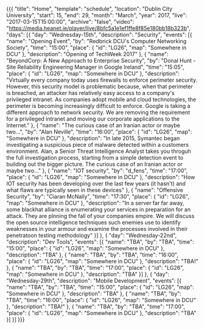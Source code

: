 {{{
  "title": "Home",
  "template": "schedule",
  "location": "Dublin City University",
  "start": 15,
  "end": 29,
  "month": "March",
  "year": 2017,
  "live": "2017-03-15T15:00:00",
  "archive": "false",
  "video": "https://media.heanet.ie/player/live/8bfc5a1e1ef1ffe8f85e180bb18b323b",
  "days": [{
    "day": "Wednesday-15th",
    "description": "Security",
    "events": [{
      "name": "Opening Event",
      "by": "Redbrick DCU's Computer Networking Society",
      "time": "15:00",
      "place": {
        "id": "LG26",
        "map": "Somewhere in DCU"
      },
      "description": "Opening of TechWeek 2017"
    }, {
      "name": "BeyondCorp: A New Approach to Enterprise Security",
      "by": "Donal Hunt - Site Reliability Engineering Manager in Google Ireland",
      "time": "15:05",
      "place": {
        "id": "LG26",
        "map": "Somewhere in DCU"
      },
      "description": "Virtually every company today uses firewalls to enforce perimeter security. However, this security model is problematic because, when that perimeter is breached, an attacker has relatively easy access to a company's privileged intranet. As companies adopt mobile and cloud technologies, the perimeter is becoming increasingly difficult to enforce. Google is taking a different approach to network security. We are removing the requirement for a privileged intranet and moving our corporate applications to the Internet."
    }, {
      "name": "The curious case of an Iranian actor or maybe two...",
      "by": "Alan Neville",
      "time": "16:00",
      "place": {
        "id": "LG26",
        "map": "Somewhere in DCU"
      },
      "description": "In late 2015, Symantec began investigating a suspicious piece of malware detected within a customers environment. Alan, a Senior Threat Intelligence Analyst takes you throguh the full investigation process, starting from a simple detection event to building out the bigger picture. The curious case of an Iranian actor or maybe two..."
    }, {
      "name": "IOT security",
      "by": "d_fens",
      "time": "17:00",
      "place": {
        "id": "LG26",
        "map": "Somewhere in DCU"
      },
      "description": "How IOT security has been developing over the last few years (it hasn't) and what flaws are typically seen in these devices"
    }, {
      "name": "Offensive Security",
      "by": "Ciaran McNally",
      "time": "17:30",
      "place": {
        "id": "LG26",
        "map": "Somewhere in DCU"
      },
      "description": "In a server far far away, some blackhat alliance is enumerating your services in preparation for an attack. They are plnning the fall of your companies empire. We will discuss the open source intelligence techniques such enemies use to identify weaknesses in your armour and examine the processes involved in their penetratoon testing methodology"
    }]
  }, {
    "day": "Wednesday-22nd",
    "description": "Dev Tools",
    "events": [{
      "name": "TBA",
      "by": "TBA",
      "time": "15:00",
      "place": {
        "id": "LG26",
        "map": "Somewhere in DCU"
      },
      "description": "TBA"
    }, {
      "name": "TBA",
      "by": "TBA",
      "time": "16:00",
      "place": {
        "id": "LG26",
        "map": "Somewhere in DCU"
      },
      "description": "TBA!"
    }, {
      "name": "TBA",
      "by": "TBA",
      "time": "17:00",
      "place": {
        "id": "LG26",
        "map": "Somewhere in DCU"
      },
      "description": "TBA"
    }]
  }, {
    "day": "Wednesday-29th",
    "description": "Mobile Development",
    "events": [{
      "name": "TBA",
      "by": "TBA",
      "time": "15:00",
      "place": {
        "id": "LG26",
        "map": "Somewhere in DCU"
      },
      "description": "TBA"
    }, {
      "name": "TBA",
      "by": "TBA",
      "time": "16:00",
      "place": {
        "id": "LG26",
        "map": "Somewhere in DCU"
      },
      "description": "TBA!"
    }, {
      "name": "TBA",
      "by": "TBA",
      "time": "17:00",
      "place": {
        "id": "LG26",
        "map": "Somewhere in DCU"
      },
      "description": "TBA"
    }]
  }]
}}}
